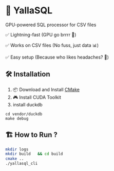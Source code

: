 # 🚀 YallaSQL  
GPU-powered SQL processor for CSV files 
 
✅ Lightning-fast (GPU go brrrr 💨)

✅ Works on CSV files (No fuss, just data 📊)

✅ Easy setup (Because who likes headaches? 🤯)

## 🛠️ Installation
1. 📦 Download and Install [CMake](https://cmake.org/download/)
2. 🎮 Install CUDA Toolkit
3. install duckdb
```
cd vendor/duckdb
make debug
```

## 🏗️ How to Run ?
```bash
mkdir logs
mkdir build   && cd build  
cmake ..  
./yallasql_cli  
```